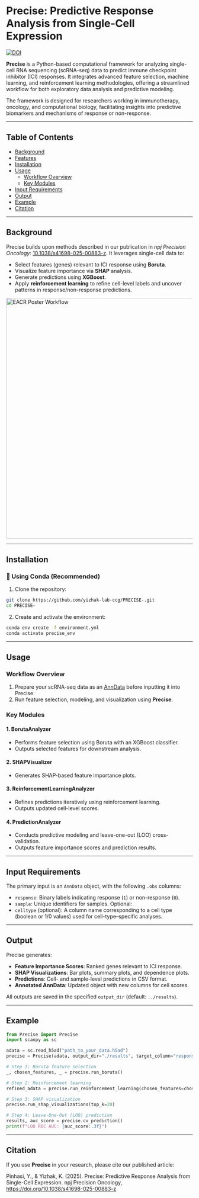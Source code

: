 
# Precise: Predictive Response Analysis from Single-Cell Expression

[![DOI](https://img.shields.io/badge/Published%20in-npj%20Precision%20Oncology-blue)](https://www.nature.com/articles/s41698-025-00883-z)

**Precise** is a Python-based computational framework for analyzing single-cell RNA sequencing (scRNA-seq) data to predict immune checkpoint inhibitor (ICI) responses. It integrates advanced feature selection, machine learning, and reinforcement learning methodologies, offering a streamlined workflow for both exploratory data analysis and predictive modeling.

The framework is designed for researchers working in immunotherapy, oncology, and computational biology, facilitating insights into predictive biomarkers and mechanisms of response or non-response.

---

## Table of Contents
- [Background](#background)
- [Features](#features)
- [Installation](#installation)
- [Usage](#usage)
  - [Workflow Overview](#workflow-overview)
  - [Key Modules](#key-modules)
- [Input Requirements](#input-requirements)
- [Output](#output)
- [Example](#example)
- [Citation](#citation)


---

## Background
Precise builds upon methods described in our publication in *npj Precision Oncology*: [10.1038/s41698-025-00883-z](https://www.nature.com/articles/s41698-025-00883-z).
It leverages single-cell data to:
- Select features (genes) relevant to ICI response using **Boruta**.
- Visualize feature importance via **SHAP** analysis.
- Generate predictions using **XGBoost**.
- Apply **reinforcement learning** to refine cell-level labels and uncover patterns in response/non-response predictions.

<img src="https://github.com/user-attachments/assets/bb72a0df-5ee9-495c-99b9-e8e2ccc4bade" alt="EACR Poster Workflow" width="650" />

---

## Installation

### 🔧 Using Conda (Recommended)

1. Clone the repository:
```bash
git clone https://github.com/yizhak-lab-ccg/PRECISE-.git
cd PRECISE-
```

2. Create and activate the environment:
```bash
conda env create -f environment.yml
conda activate precise_env
```

---

## Usage

### Workflow Overview
1. Prepare your scRNA-seq data as an [AnnData](https://anndata.readthedocs.io/en/latest/) before inputting it into Precise.
2. Run feature selection, modeling, and visualization using **Precise**.

### Key Modules
#### 1. **BorutaAnalyzer**
   - Performs feature selection using Boruta with an XGBoost classifier.
   - Outputs selected features for downstream analysis.

#### 2. **SHAPVisualizer**
   - Generates SHAP-based feature importance plots.

#### 3. **ReinforcementLearningAnalyzer**
   - Refines predictions iteratively using reinforcement learning.
   - Outputs updated cell-level scores.

#### 4. **PredictionAnalyzer**
   - Conducts predictive modeling and leave-one-out (LOO) cross-validation.
   - Outputs feature importance scores and prediction results.

---

## Input Requirements
The primary input is an `AnnData` object, with the following `.obs` columns:
- `response`: Binary labels indicating response (`1`) or non-response (`0`).
- `sample`: Unique identifiers for samples.
Optional:
- `celltype` (optional): A column name corresponding to a cell type (boolean or 1/0 values) used for cell-type–specific analyses.

---

## Output
Precise generates:
- **Feature Importance Scores**: Ranked genes relevant to ICI response.
- **SHAP Visualizations**: Bar plots, summary plots, and dependence plots.
- **Predictions**: Cell- and sample-level predictions in CSV format.
- **Annotated AnnData**: Updated object with new columns for cell scores.

All outputs are saved in the specified `output_dir` (default: `../results`).

---

## Example
```python
from Precise import Precise
import scanpy as sc

adata = sc.read_h5ad("path_to_your_data.h5ad")
precise = Precise(adata, output_dir="./results", target_column="response", sample_column="sample")

# Step 1: Boruta feature selection
_, chosen_features, _ = precise.run_boruta()

# Step 2: Reinforcement learning
refined_adata = precise.run_reinforcement_learning(chosen_features=chosen_features)

# Step 3: SHAP visualization
precise.run_shap_visualizations(top_k=20)

# Step 4: Leave-One-Out (LOO) prediction
results, auc_score = precise.cv_prediction()
print(f"LOO ROC AUC: {auc_score:.3f}")
```

---

## Citation
If you use **Precise** in your research, please cite our published article:

Pinhasi, Y., & Yizhak, K. (2025). Precise: Predictive Response Analysis from Single-Cell Expression. npj Precision Oncology, https://doi.org/10.1038/s41698-025-00883-z